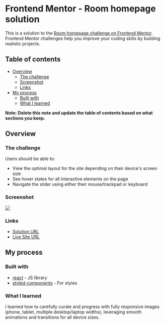 # Frontend Mentor - Room homepage solution

This is a solution to the [Room homepage challenge on Frontend Mentor](https://www.frontendmentor.io/challenges/room-homepage-BtdBY_ENq). Frontend Mentor challenges help you improve your coding skills by building realistic projects.

## Table of contents

- [Overview](#overview)
  - [The challenge](#the-challenge)
  - [Screenshot](#screenshot)
  - [Links](#links)
- [My process](#my-process)
  - [Built with](#built-with)
  - [What I learned](#what-i-learned)

**Note: Delete this note and update the table of contents based on what sections you keep.**

## Overview

### The challenge

Users should be able to:

- View the optimal layout for the site depending on their device's screen size
- See hover states for all interactive elements on the page
- Navigate the slider using either their mouse/trackpad or keyboard

### Screenshot

![](https://i.imgur.com/EK9yA5i.jpg)

### Links

- [Solution URL](https://niemal.github.io/frontendmentor_8/)
- [Live Site URL](https://github.com/niemal/frontendmentor_8/)

## My process

### Built with

- [react](https://reactjs.org/) - JS library
- [styled-components](https://styled-components.com/) - For styles

### What I learned

I learned how to carefully curate and progress with fully responsive images (phone, tablet, multiple desktop/laptop widths), leveraging smooth animations and transitions for all device sizes.
